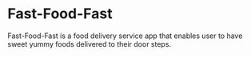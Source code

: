 # Fast-Food-Fast
Fast-Food-Fast is a food delivery service app that enables user to have sweet yummy foods delivered to their door steps.
